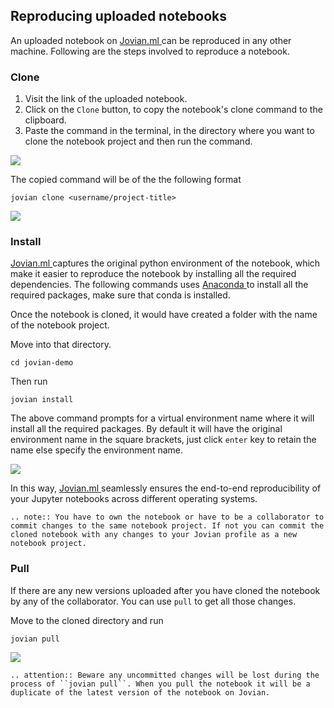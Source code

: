 ## Reproducing uploaded notebooks

An uploaded notebook on <a href="https://jovian.ml?utm_source=docs" target=_blank> Jovian.ml </a> can be reproduced in any other machine. Following are the steps involved to reproduce a notebook.

### Clone

1. Visit the link of the uploaded notebook.
2. Click on the `Clone` button, to copy the notebook's clone command to the clipboard.
3. Paste the command in the terminal, in the directory where you want to clone the notebook project and then run the command.

<img src="https://i.imgur.com/GPpjea5.gif" class="screenshot">

The copied command will be of the the following format

```
jovian clone <username/project-title>
```

<img src="https://i.imgur.com/9AmJ9hu.gif" class="screenshot">

### Install

<a href="https://jovian.ml?utm_source=docs" target=_blank> Jovian.ml </a> captures the original python environment of the notebook, which make it easier to reproduce the notebook by installing all the required dependencies.
The following commands uses <a href="https://conda.io" target=_blank> Anaconda </a> to install all the required packages, make sure that conda is installed.

Once the notebook is cloned, it would have created a folder with the name of the notebook project.

Move into that directory.

```
cd jovian-demo
```

Then run

```
jovian install
```

The above command prompts for a virtual environment name where it will install all the required packages. By default it will have the original environment name in the square brackets, just click `enter` key to retain the name else specify the environment name.

<img src="https://i.imgur.com/ysEWR80.gif" class="screenshot">

In this way, <a href="https://jovian.ml?utm_source=docs" target=_blank> Jovian.ml </a> seamlessly ensures the end-to-end reproducibility of your Jupyter notebooks across different operating systems.

```eval_rst
.. note:: You have to own the notebook or have to be a collaborator to commit changes to the same notebook project. If not you can commit the cloned notebook with any changes to your Jovian profile as a new notebook project.
```

### Pull

If there are any new versions uploaded after you have cloned the notebook by any of the collaborator.
You can use `pull` to get all those changes.

Move to the cloned directory and run

```
jovian pull
```

<img src="https://i.imgur.com/h5p4S07.gif" class="screenshot">

```eval_rst
.. attention:: Beware any uncommitted changes will be lost during the process of ``jovian pull``. When you pull the notebook it will be a duplicate of the latest version of the notebook on Jovian.
```
